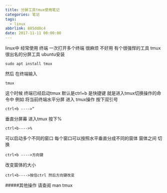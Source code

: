 ```yaml
---
title: 分屏工具tmux使用笔记
categories: 笔记
tags:
  - linux
abbrlink: 885dd8c4
date: 2017-11-11 00:00:00
---
```

linux中 经常使用 终端 一次打开多个终端 很麻烦 不好用  有个很强悍的工具 tmux  很出名的分屏工具
ubuntu安装
```
sudo apt install tmux
```
然后 在终端输入
```
tmux
```
这个时候 终端已经启动tmux  默认是ctrl+b 是快捷键 就是进入tmux切换操作的命令中 例如
将当前终端水平分屏  进入 tmux操作 按下双引号 
```
ctrl+b ---->“
```
垂直分屏幕 进入tmux 按下%
```
ctrl+b---->%
```
可以启动多个不同的窗口 每个窗口可以按照水平垂直分成不同的窗体
窗体之间  切换
```
ctrl+b ---->方向键
```
改变窗体的大小 
```
ctrl+b---->按住ctrl 然后方向键改变
```
#####其他操作 请查阅 man tmux 

